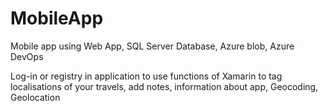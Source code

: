 # MobileApp

Mobile app using Web App, SQL Server Database, Azure blob, Azure DevOps

Log-in or registry in application to use functions of Xamarin to tag localisations of your travels, add notes, information about app, Geocoding, Geolocation 
